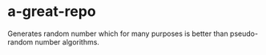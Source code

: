 # a-great-repo
Generates random number which for many purposes is better than pseudo-random number algorithms.
